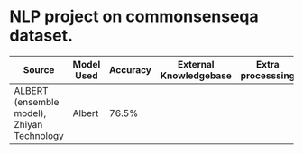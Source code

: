 # NLP project on commonsenseqa dataset. 

| Source  | Model Used | Accuracy  | External Knowledgebase | Extra processsing  | Error Analysis |
| ------------- | ------------- | ------------- | ------------- | ------------- | ------------- |
| ALBERT (ensemble model), Zhiyan Technology | Albert  | 76.5%  |   |   |   |
